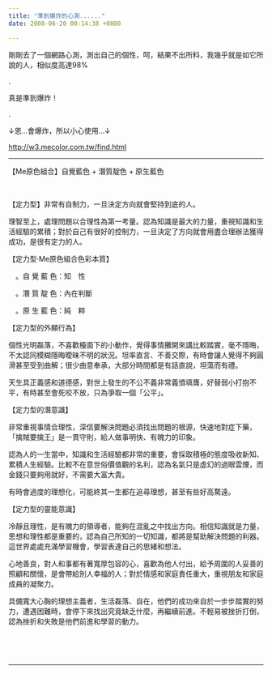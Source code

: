 ```yaml
---
title: "準到爆炸的心測......"
date: 2008-06-20 00:14:38 +0800

---
```



剛剛去了一個網路心測，測出自己的個性，呵，結果不出所料，我幾乎就是如它所說的人，相似度高達98%



.



































































































































































































































真是準到爆炸！



























.



↓恩...會爆炸，所以小心使用...↓



<a href="http://w3.mecolor.com.tw/find.html">http://w3.mecolor.com.tw/find.html</a>



---



【Me原色組合】自覺藍色 + 潛質靛色 + 原生藍色



 

【定力型】非常有自制力，一旦決定方向就會堅持到底的人。 





理智至上，處理問題以合理性為第一考量。認為知識是最大的力量，重視知識和生活經驗的累積；對於自己有很好的控制力，一旦決定了方向就會用盡合理辦法獲得成功，是很有定力的人。

</td /><td></td></td /></td /></td /></td /></td /></td /></td /><td></td></td /></td /></td /></td /></td /></td /><td bgcolor="#ffffff" colspan="2" rowspan="2"></td></td /></td /></td /></td /></td /></td />

【定力型‧Me原色組合色彩本質】



　。自 覺 藍 色：知　性

　。潛 質 靛 色：內在判斷

　。原 生 藍 色：純　粹

</td /><td bgcolor="#ffffff" colspan="2" rowspan="2"></td></td /></td /></td /></td /></td /></td /></tr /><tr></tr></tr /></tr /></tr /></tr /></tr /></tr /><td bgcolor="#ffffff" colspan="6" rowspan="3"></td></td /></td /></td /></td /></td /></td />

【定力型的外顯行為】

個性光明磊落，不喜歡檯面下的小動作，覺得事情攤開來講比較踏實，毫不隱晦，不太認同模糊隱晦曖昧不明的狀況。坦率直言、不善交際，有時會讓人覺得不夠圓滑甚至受到曲解；很少曲意奉承，大部分時間都是有話直說，坦蕩而有禮。 

天生具正義感和道德感，對世上發生的不公不義非常義憤填膺，好替弱小打抱不平，有時甚至會死咬不放，只為爭取一個「公平」。



【定力型的潛意識】

非常重視事情合理性，深信要解決問題必須找出問題的根源，快速地對症下藥，「擒賊要擒王」是一貫守則，給人做事明快、有魄力的印象。

認為人的一生當中，知識和生活經驗都非常的重要，會採取積極的態度吸收新知、累積人生經驗。比較不在意世俗價值觀的名利，認為名氣只是虛幻的過眼雲煙，而金錢只要夠用就好，不需要大富大貴。

有時會過度的理想化，可能終其一生都在追尋理想，甚至有些好高騖遠。



【定力型的靈能意識】

冷靜且理性，是有魄力的領導者，能夠在混亂之中找出方向。相信知識就是力量，思想和理性都是重要的，認為自己所知的一切知識，都將是幫助解決問題的利器。這世界處處充滿學習機會，學習表達自己的思緒和想法。

心地善良，對人和事都有著寬厚包容的心，喜歡為他人付出，給予周圍的人妥善的照顧和關懷，是會帶給別人幸福的人；對於情感和家庭責任重大，重視朋友和家庭成員的凝聚力。

具備寬大心胸的理想主義者，生活磊落、自在，他們的成功來自於一步步踏實的努力，遭遇困難時，會停下來找出究竟缺乏什麼，再繼續前進。不輕易被挫折打倒，認為挫折和失敗是他們前進和學習的動力。







 

</td /></tr />

 



---


